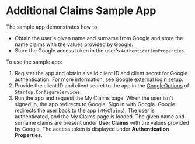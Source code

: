 # Additional Claims Sample App

The sample app demonstrates how to:

* Obtain the user's given name and surname from Google and store the name claims with the values provided by Google.
* Store the Google access token in the user's `AuthenticationProperties`.

To use the sample app:

1. Register the app and obtain a valid client ID and client secret for Google authentication. For more information, see [Google external login setup](https://learn.microsoft.com/aspnet/core/security/authentication/social/google-logins).
1. Provide the client ID and client secret to the app in the [GoogleOptions](https://learn.microsoft.com/dotnet/api/microsoft.aspnetcore.authentication.google.googleoptions) of `Startup.ConfigureServices`.
1. Run the app and request the My Claims page. When the user isn't signed in, the app redirects to Google. Sign in with Google. Google redirects the user back to the app (`/MyClaims`). The user is authenticated, and the My Claims page is loaded. The given name and surname claims are present under **User Claims** with the values provided by Google. The access token is displayed under **Authentication Properties**.
